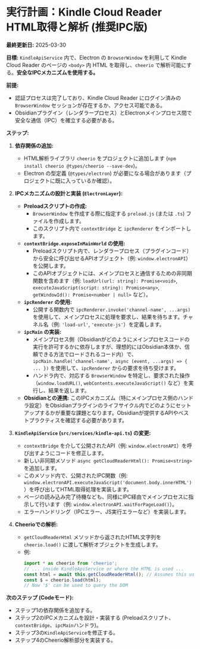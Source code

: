 # 実行計画：Kindle Cloud Reader HTML取得と解析 (推奨IPC版)

**最終更新日:** 2025-03-30

**目標:** `KindleApiService` 内で、Electron の `BrowserWindow` を利用して Kindle Cloud Reader のページの `<body>` 内 HTML を取得し、`cheerio` で解析可能にする。**安全なIPCメカニズムを使用する。**

**前提:**

*   認証プロセスは完了しており、Kindle Cloud Reader にログイン済みの `BrowserWindow` セッションが存在するか、アクセス可能である。
*   Obsidianプラグイン（レンダラープロセス）とElectronメインプロセス間で安全な通信（IPC）を確立する必要がある。

**ステップ:**

1.  **依存関係の追加:**
    *   HTML解析ライブラリ `cheerio` をプロジェクトに追加します (`npm install cheerio @types/cheerio --save-dev`)。
    *   Electron の型定義 (`@types/electron`) が必要になる場合があります（プロジェクトに既に入っているか確認）。

2.  **IPCメカニズムの設計と実装 (`ElectronLayer`):**
    *   **Preloadスクリプトの作成:**
        *   `BrowserWindow` を作成する際に指定する `preload.js` (または `.ts`) ファイルを作成します。
        *   このスクリプト内で `contextBridge` と `ipcRenderer` をインポートします。
    *   **`contextBridge.exposeInMainWorld` の使用:**
        *   Preloadスクリプト内で、レンダラープロセス（プラグインコード）から安全に呼び出せるAPIオブジェクト（例: `window.electronAPI`）を公開します。
        *   このAPIオブジェクトには、メインプロセスと通信するための非同期関数を含めます（例: `loadUrl(url: string): Promise<void>`, `executeJavaScript(script: string): Promise<any>`, `getWindowId(): Promise<number | null>` など）。
    *   **`ipcRenderer` の使用:**
        *   公開する関数内で `ipcRenderer.invoke('channel-name', ...args)` を使用して、メインプロセスに処理を要求し、結果を待ちます。チャネル名（例: `'load-url'`, `'execute-js'`）を定義します。
    *   **`ipcMain` の実装:**
        *   メインプロセス側（Obsidianがどのようにメインプロセスコードの実行を許可するかに依存しますが、理想的にはObsidian本体か、信頼できる方法でロードされるコード内）で、`ipcMain.handle('channel-name', async (event, ...args) => { ... })` を使用して、`ipcRenderer` からの要求を待ち受けます。
        *   ハンドラ内で、対応する `BrowserWindow` を特定し、要求された操作（`window.loadURL()`, `webContents.executeJavaScript()` など）を実行し、結果を返します。
    *   **Obsidianとの連携:** このIPCメカニズム（特にメインプロセス側のハンドラ設定）をObsidianプラグインのライフサイクル内でどのようにセットアップするかが重要な課題となります。Obsidianが提供するAPIやベストプラクティスを確認する必要があります。

3.  **`KindleApiService` (`src/services/kindle-api.ts`) の変更:**
    *   `contextBridge` を介して公開されたAPI（例: `window.electronAPI`）を呼び出すようにコードを修正します。
    *   新しい非同期メソッド `async getCloudReaderHtml(): Promise<string>` を追加します。
    *   このメソッド内で、公開されたIPC関数（例: `window.electronAPI.executeJavaScript('document.body.innerHTML')`）を呼び出してHTML取得処理を実装します。
    *   ページの読み込み完了待機なども、同様にIPC経由でメインプロセスに指示して行います（例: `window.electronAPI.waitForPageLoad()`）。
    *   エラーハンドリング（IPCエラー、JS実行エラーなど）を実装します。

4.  **Cheerioでの解析:**
    *   `getCloudReaderHtml` メソッドから返されたHTML文字列を `cheerio.load()` に渡して解析オブジェクトを生成します。
    *   例:
        ```typescript
        import * as cheerio from 'cheerio';
        // ... inside KindleApiService or where the HTML is used ...
        const html = await this.getCloudReaderHtml(); // Assumes this uses the IPC layer
        const $ = cheerio.load(html);
        // Now '$' can be used to query the DOM
        ```

**次のステップ (Codeモード):**

*   ステップ1の依存関係を追加する。
*   ステップ2のIPCメカニズムを設計・実装する (Preloadスクリプト、`contextBridge`、`ipcMain`ハンドラ)。
*   ステップ3の`KindleApiService`を修正する。
*   ステップ4のCheerio解析部分を実装する。
